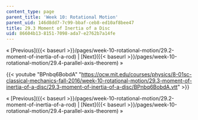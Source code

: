 ```yaml
---
content_type: page
parent_title: 'Week 10: Rotational Motion'
parent_uid: 146d8dd7-7c99-bbaf-ceb8-ed10af8bee47
title: 29.3 Moment of Inertia of a Disc
uid: 86604b13-8151-7098-ada7-e2762b7a14fe
---
```


« [Previous]({{< baseurl >}}/pages/week-10-rotational-motion/29.2-moment-of-inertia-of-a-rod) | [Next]({{< baseurl >}}/pages/week-10-rotational-motion/29.4-parallel-axis-theorem) »

{{< youtube "BPnbq6BobdA" "https://ocw.mit.edu/courses/physics/8-01sc-classical-mechanics-fall-2016/week-10-rotational-motion/29.3-moment-of-inertia-of-a-disc/29.3-moment-of-inertia-of-a-disc/BPnbq6BobdA.vtt" >}}

« [Previous]({{< baseurl >}}/pages/week-10-rotational-motion/29.2-moment-of-inertia-of-a-rod) | [Next]({{< baseurl >}}/pages/week-10-rotational-motion/29.4-parallel-axis-theorem) »